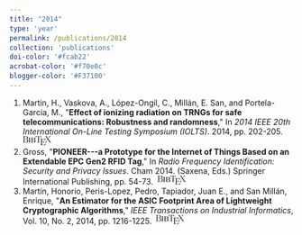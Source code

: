 ```yaml
---
title: "2014"
type: 'year'
permalink: /publications/2014
collection: 'publications'
doi-color: '#fcab22'
acrobat-color: '#f70e0c'
blogger-color: '#F37100'
---
```

1. Martin, H., Vaskova, A., López-Ongil, C., Millán, E. San, and Portela-Garcia, M., "**Effect of ionizing radiation on TRNGs for safe telecommunications: Robustness and randomness**," In *2014 IEEE 20th International On-Line Testing Symposium (IOLTS)*. 2014, pp. 202-205. <a href='https://dx.doi.org/10.1109/IOLTS.2014.6873697' target='_blank'><i class='ai ai-fw ai-doi' style='color: {{ page.doi-color }}'></i></a> &nbsp;<a href='/publications/bibtex#6873697' target='_blank' class='btn btn--mcwbibtex'><img src='../images/BibTeX_logo-16px-high.png'/></a>
1. Gross, "**PIONEER---a Prototype for the Internet of Things Based on an Extendable EPC Gen2 RFID Tag**," In *Radio Frequency Identification: Security and Privacy Issues*. Cham 2014. (Saxena, Eds.) Springer International Publishing, pp. 54-73. &nbsp;<a href='/publications/bibtex#10.1007/978-3-319-13066-8_4' target='_blank' class='btn btn--mcwbibtex'><img src='../images/BibTeX_logo-16px-high.png'/></a>
1. Martín, Honorio, Peris-Lopez, Pedro, Tapiador, Juan E., and San Millán, Enrique, "**An Estimator for the ASIC Footprint Area of Lightweight Cryptographic Algorithms**," *IEEE Transactions on Industrial Informatics*, Vol. 10, No. 2, 2014, pp. 1216-1225. <a href='https://dx.doi.org/10.1109/TII.2013.2288576' target='_blank'><i class='ai ai-fw ai-doi' style='color: {{ page.doi-color }}'></i></a> &nbsp;<a href='/publications/bibtex#6654360' target='_blank' class='btn btn--mcwbibtex'><img src='../images/BibTeX_logo-16px-high.png'/></a>
